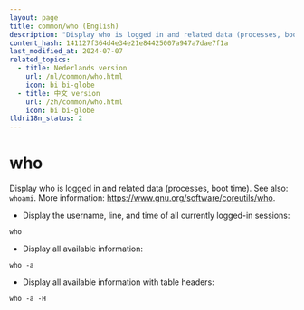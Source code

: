 ```yaml
---
layout: page
title: common/who (English)
description: "Display who is logged in and related data (processes, boot time)."
content_hash: 141127f364d4e34e21e84425007a947a7dae7f1a
last_modified_at: 2024-07-07
related_topics:
  - title: Nederlands version
    url: /nl/common/who.html
    icon: bi bi-globe
  - title: 中文 version
    url: /zh/common/who.html
    icon: bi bi-globe
tldri18n_status: 2
---
```

# who

Display who is logged in and related data (processes, boot time).
See also: `whoami`.
More information: <https://www.gnu.org/software/coreutils/who>.

- Display the username, line, and time of all currently logged-in sessions:

`who`

- Display all available information:

`who -a`

- Display all available information with table headers:

`who -a -H`
